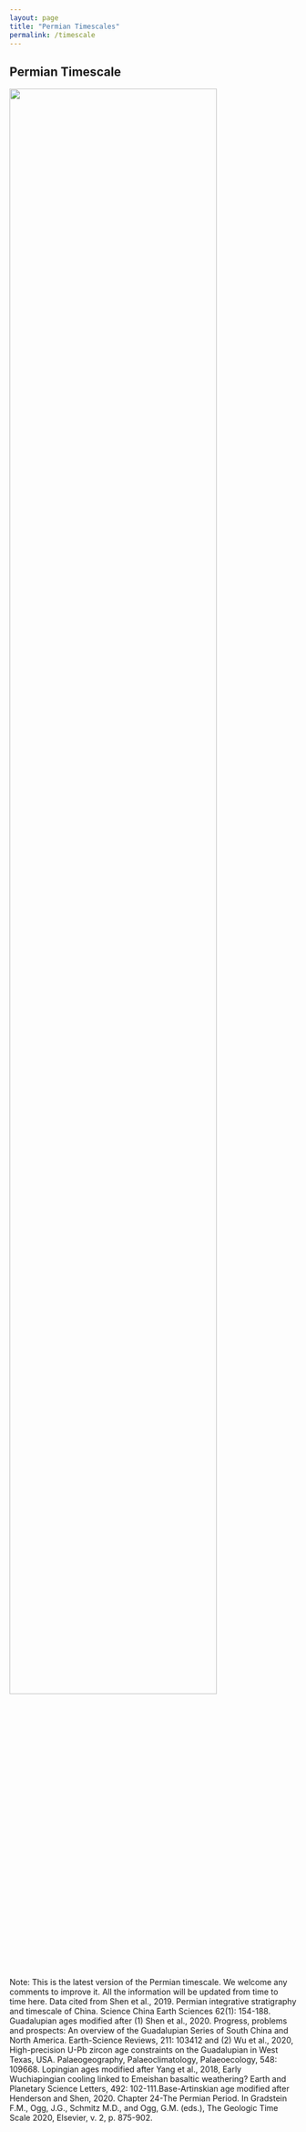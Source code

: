 ```yaml
---
layout: page
title: "Permian Timescales"
permalink: /timescale
---
```

## Permian Timescale

<a href="https://stratigraphy.org/subcommission-permian/images/Permian timescale 2021.jpg"><img src="https://stratigraphy.org/subcommission-permian/images/Permian timescale 2021.jpg" alt="" style="width:85%" /></a>  
Note: This is the latest version of the Permian timescale. We welcome any comments to improve it. All the information will be updated from time to time here. Data cited from Shen et al., 2019. Permian integrative stratigraphy and timescale of China. Science China Earth Sciences 62(1): 154-188. Guadalupian ages modified after (1) Shen et al., 2020. Progress, problems and prospects: An overview of the Guadalupian Series of South China and North America. Earth-Science Reviews, 211: 103412 and (2) Wu et al., 2020, High-precision U-Pb zircon age constraints on the Guadalupian in West Texas, USA. Palaeogeography, Palaeoclimatology, Palaeoecology, 548: 109668. Lopingian ages modified after Yang et al., 2018, Early Wuchiapingian cooling linked to Emeishan basaltic weathering? Earth and Planetary Science Letters, 492: 102-111.Base-Artinskian age modified after Henderson and Shen, 2020. Chapter 24-The Permian Period. In Gradstein F.M., Ogg, J.G., Schmitz M.D., and Ogg, G.M. (eds.), The Geologic Time Scale 2020, Elsevier, v. 2, p. 875-902.
